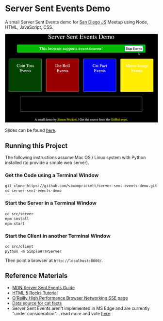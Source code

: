 # Server Sent Events Demo

A small Server Sent Events demo for [San Diego JS](http://sandiegojs.org/) Meetup using Node, HTML, JavaScript, CSS.

![demo](sse_demo.gif)

Slides can be found [here](https://docs.google.com/presentation/d/1ueJ6ewO3i34OXRBI8mY6g26cKbkPDf4cNSrtX4ULBx4/edit?usp=sharing).

## Running this Project

The following instructions assume Mac OS / Linux system with Python installed (to provide a simple web server).

### Get the Code using a Terminal Window

```
git clone https://github.com/simonprickett/server-sent-events-demo.git
cd server-sent-events-demo
```

### Start the Server in a Terminal Window

```
cd src/server
npm install
npm start
```

### Start the Client in another Terminal Window

```
cd src/client
python -m SimpleHTTPServer
```

Then point a browser at `http://localhost:8000/`.

## Reference Materials

* [MDN Server Sent Events Guide](https://developer.mozilla.org/en-US/docs/Web/API/Server-sent_events/Using_server-sent_events)
* [HTML 5 Rocks Tutorial](https://www.html5rocks.com/en/tutorials/eventsource/basics/)
* [O'Reilly High Performance Browser Networking SSE page](https://hpbn.co/server-sent-events-sse/)
* [Data source for cat facts](https://github.com/vadimdemedes/cat-facts)
* Server Sent Events aren't implemented in MS Edge and are currently "under consideration"... read more and vote [here](https://developer.microsoft.com/en-us/microsoft-edge/platform/status/serversenteventseventsource/)
